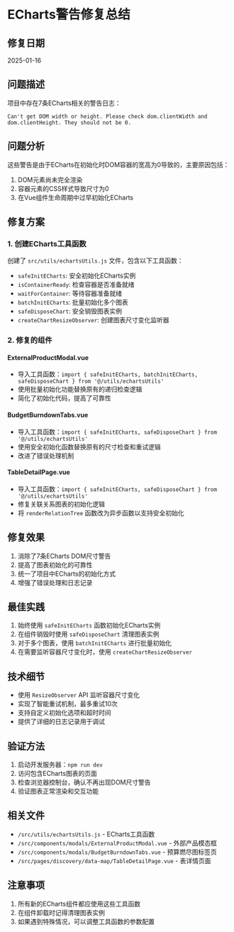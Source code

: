 # ECharts警告修复总结

## 修复日期
2025-01-16

## 问题描述
项目中存在7条ECharts相关的警告日志：
```
Can't get DOM width or height. Please check dom.clientWidth and dom.clientHeight. They should not be 0.
```

## 问题分析
这些警告是由于ECharts在初始化时DOM容器的宽高为0导致的，主要原因包括：
1. DOM元素尚未完全渲染
2. 容器元素的CSS样式导致尺寸为0
3. 在Vue组件生命周期中过早初始化ECharts

## 修复方案

### 1. 创建ECharts工具函数
创建了 `src/utils/echartsUtils.js` 文件，包含以下工具函数：

- `safeInitECharts`: 安全初始化ECharts实例
- `isContainerReady`: 检查容器是否准备就绪
- `waitForContainer`: 等待容器准备就绪
- `batchInitECharts`: 批量初始化多个图表
- `safeDisposeChart`: 安全销毁图表实例
- `createChartResizeObserver`: 创建图表尺寸变化监听器

### 2. 修复的组件

#### ExternalProductModal.vue
- 导入工具函数：`import { safeInitECharts, batchInitECharts, safeDisposeChart } from '@/utils/echartsUtils'`
- 使用批量初始化功能替换原有的递归检查逻辑
- 简化了初始化代码，提高了可靠性

#### BudgetBurndownTabs.vue
- 导入工具函数：`import { safeInitECharts, safeDisposeChart } from '@/utils/echartsUtils'`
- 使用安全初始化函数替换原有的尺寸检查和重试逻辑
- 改进了错误处理机制

#### TableDetailPage.vue
- 导入工具函数：`import { safeInitECharts, safeDisposeChart } from '@/utils/echartsUtils'`
- 修复关联关系图表的初始化逻辑
- 将 `renderRelationTree` 函数改为异步函数以支持安全初始化

## 修复效果
1. 消除了7条ECharts DOM尺寸警告
2. 提高了图表初始化的可靠性
3. 统一了项目中ECharts的初始化方式
4. 增强了错误处理和日志记录

## 最佳实践
1. 始终使用 `safeInitECharts` 函数初始化ECharts实例
2. 在组件销毁时使用 `safeDisposeChart` 清理图表实例
3. 对于多个图表，使用 `batchInitECharts` 进行批量初始化
4. 在需要监听容器尺寸变化时，使用 `createChartResizeObserver`

## 技术细节
- 使用 `ResizeObserver` API 监听容器尺寸变化
- 实现了智能重试机制，最多重试10次
- 支持自定义初始化选项和超时时间
- 提供了详细的日志记录用于调试

## 验证方法
1. 启动开发服务器：`npm run dev`
2. 访问包含ECharts图表的页面
3. 检查浏览器控制台，确认不再出现DOM尺寸警告
4. 验证图表正常渲染和交互功能

## 相关文件
- `/src/utils/echartsUtils.js` - ECharts工具函数
- `/src/components/modals/ExternalProductModal.vue` - 外部产品模态框
- `/src/components/modals/BudgetBurndownTabs.vue` - 预算燃尽图标签页
- `/src/pages/discovery/data-map/TableDetailPage.vue` - 表详情页面

## 注意事项
1. 所有新的ECharts组件都应使用这些工具函数
2. 在组件卸载时记得清理图表实例
3. 如果遇到特殊情况，可以调整工具函数的参数配置